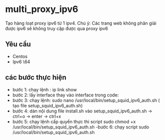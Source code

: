 # multi_proxy_ipv6
Tạo hàng loạt proxy ipv6 từ 1 ipv4. Chú ý: Các trang web không phân giải được ipv6 sẽ không truy cập được qua proxy ipv6

## Yêu cầu
- Centos
- Ipv6 \64

## các bước thực hiện

- bước 1:
chạy lệnh : ip link show
- bước 2:
lấy interface thay vào interface trong code:
- bước 3:
chạy lệnh: sudo nano /usr/local/bin/setup_squid_ipv6_auth.sh ( tạo file setup_squid_ipv6_auth.sh)
- bước 4:
dán nội dung file install.sh vào setup_squid_ipv6_auth.sh -> ctrl+o -> enter -> ctrl+x
- bước 5: chạy lệnh cấp quyền thực thi script
sudo chmod +x /usr/local/bin/setup_squid_ipv6_auth.sh
-bước 6: chạy script
sudo /usr/local/bin/setup_squid_ipv6_auth.sh

